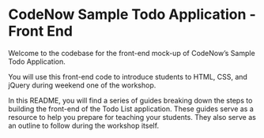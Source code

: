 # CodeNow Sample Todo Application - Front End
Welcome to the codebase for the front-end mock-up of CodeNow’s Sample Todo Application. 

You will use this front-end code to introduce students to HTML, CSS, and jQuery during weekend one of the workshop.

In this README, you will find a series of guides breaking down the steps to building the front-end of the Todo List application. These guides serve as a resource to help you prepare for teaching your students. They also serve as an outline to follow during the workshop itself.
